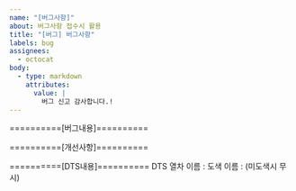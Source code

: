 ```yaml
---
name: "[버그사항]"
about: 버그사항 접수시 활용
title: "[버그] 버그사항"
labels: bug
assignees:
  - octocat
body:
  - type: markdown
    attributes:
      value: |
        버그 신고 감사합니다.!
---
```


==========[버그내용]==========

==========[개선사항]==========

==========[DTS내용]==========
DTS 열차 이름 : 
도색 이름 : (미도색시 무시)
